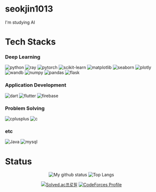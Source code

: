 # seokjin1013

I'm studying AI

# Tech Stacks

### Deep Learning
![python](https://img.shields.io/badge/python-3776AB?style=for-the-badge&logo=python&logoColor=white)
![ray](https://img.shields.io/badge/ray-028CF0?style=for-the-badge&logo=ray&logoColor=white)
![pytorch](https://img.shields.io/badge/pytorch-EE4C2C?style=for-the-badge&logo=pytorch&logoColor=white)
![scikit-learn](https://img.shields.io/badge/scikit--learn-F7931E?style=for-the-badge&logo=scikit-learn&logoColor=white)
![matplotlib](https://img.shields.io/badge/matplotlib-black?style=for-the-badge&logo=matplotlib&logoColor=black)
![seaborn](https://img.shields.io/badge/seaborn-black?style=for-the-badge&logo=seaborn&logoColor=black)
![plotly](https://img.shields.io/badge/plotly-3F4F75?style=for-the-badge&logo=plotly&logoColor=white)
![wandb](https://img.shields.io/badge/wandb-FFBE00?style=for-the-badge&logo=weightsandbiases&logoColor=black)
![numpy](https://img.shields.io/badge/numpy-013243?style=for-the-badge&logo=numpy&logoColor=white)
![pandas](https://img.shields.io/badge/pandas-150458?style=for-the-badge&logo=pandas&logoColor=white)
![flask](https://img.shields.io/badge/flask-000000?style=for-the-badge&logo=flask&logoColor=white)

### Application Development
![dart](https://img.shields.io/badge/dart-0175C2?style=for-the-badge&logo=dart&logoColor=white)
![flutter](https://img.shields.io/badge/flutter-02569B?style=for-the-badge&logo=flutter&logoColor=white)
![firebase](https://img.shields.io/badge/firebase-FFCA28?style=for-the-badge&logo=firebase&logoColor=black)

### Problem Solving

![cplusplus](https://img.shields.io/badge/c++-00599C?style=for-the-badge&logo=cplusplus&logoColor=white)
![c](https://img.shields.io/badge/c-A8B9CC?style=for-the-badge&logo=c&logoColor=black)

### etc

![Java](https://img.shields.io/badge/java-%23ED8B00.svg?style=for-the-badge&logo=openjdk&logoColor=white)
![mysql](https://img.shields.io/badge/mysql-4479A1?style=for-the-badge&logo=mysql&logoColor=white)


# Status

<div align="center">

![My github status](https://github-readme-stats.vercel.app/api?username=seokjin1013&show_icons=true&include_all_commits=true)
![Top Langs](https://github-readme-stats.vercel.app/api/top-langs/?username=seokjin1013&layout=compact&hide=jupyter%20notebook)

[![Solved.ac프로필](http://mazassumnida.wtf/api/v2/generate_badge?boj=seokjin1013)](https://solved.ac/seokjin1013)
[![CodeForces Profile](https://cf.leed.at?id=seokjin1013)](https://codeforces.com/profile/seokjin1013)

</div>